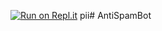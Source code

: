 [![Run on Repl.it](https://repl.it/badge/github/hyperstore2020/AntiSpamBot)](https://repl.it/github/hyperstore2020/AntiSpamBot)
pii# AntiSpamBot